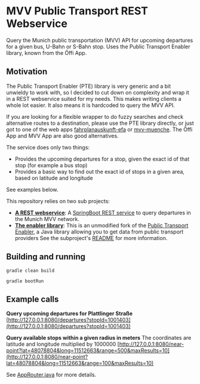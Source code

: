 # MVV Public Transport REST Webservice
Query the Munich public transportation (MVV) API for upcoming departures for a given bus, U-Bahn or S-Bahn stop.
Uses the Public Transport Enabler library, known from the Öffi App.

## Motivation
The Public Transport Enabler (PTE) library is very generic and a bit unwieldy to work with, so I decided to cut down on complexity and 
wrap it in a REST webservice suited for my needs. This makes writing clients a whole lot easier. It also means it is hardcoded to query the MVV API.

If you are looking for a flexible wrapper to do fuzzy searches and check alternative routes to a destination, please use the PTE library directly, or just 
got to one of the web apps [fahrplanauskunft-efa](http://www.muenchen.de/verkehr/elektronische-auskunft/fahrplanauskunft-efa.html) or 
[mvv-muenche](http://www.mvv-muenchen.de/). The Öffi App and MVV App are also good alternatives.

The service does only two things:

- Provides the upcoming departures for a stop, given the exact id of that stop (for example a bus stop)
- Provides a basic way to find out the exact id of stops in a given area, based on latitude and longitude

See examples below.


This repository relies on two sub projects:

 * [__A REST webservice__](timetogoservice):
     A [SpringBoot REST service](https://spring.io/guides/gs/rest-service/) to query departures in the Munich MVV network.
 * [__The enabler library__](enabler):
     This is an unmodified fork of the [Public Transport Enabler](https://github.com/schildbach/public-transport-enabler), a Java library allowing you to get data from public transport providers
     See the subproject's [README](enabler/README.md) for more information.


## Building and running

`gradle clean build`

`gradle bootRun`

## Example calls

**Query upcoming departures for Plattlinger Straße**
[http://127.0.0.1:8080/departures?stopId=1001403](http://127.0.0.1:8080/departures?stopId=1001403)

**Query available stops within a given radius in meters**
The coordinates are latitude and longitude multiplied by 1000000
[http://127.0.0.1:8080/near-point?lat=48078804&long=11512663&range=500&maxResults=10](http://127.0.0.1:8080/near-point?lat=48078804&long=11512663&range=100&maxResults=10)

See [AppRouter.java](timetogoservice/src/main/java/awe/AppRouter.java) for more details.